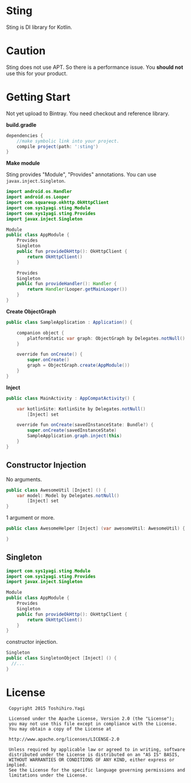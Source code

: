 
Sting
===========

Sting is DI library for Kotlin.

# Caution

Sting does not use APT. So there is a performance issue. You __should not__ use this for your product.

# Getting Start

Not yet upload to Bintray. You need checkout and reference library.

__build.gradle__

```groovy
dependencies {
    //make symbolic link into your project.
    compile project(path: ':sting')
}
```

__Make module__

Sting provides "Module", "Provides" annotations. You can use `javax.inject.Singleton`.

```java
import android.os.Handler
import android.os.Looper
import com.squareup.okhttp.OkHttpClient
import com.sys1yagi.sting.Module
import com.sys1yagi.sting.Provides
import javax.inject.Singleton

Module
public class AppModule {
    Provides
    Singleton
    public fun provideOkHttp(): OkHttpClient {
        return OkHttpClient()
    }

    Provides
    Singleton
    public fun provideHandler(): Handler {
        return Handler(Looper.getMainLooper())
    }
}
```

__Create ObjectGraph__

```java
public class SampleApplication : Application() {

    companion object {
        platformStatic var graph: ObjectGraph by Delegates.notNull()
    }

    override fun onCreate() {
        super.onCreate()
        graph = ObjectGraph.create(AppModule())
    }
}
```

__Inject__


```java
public class MainActivity : AppCompatActivity() {

    var kotlinSite: KotlinSite by Delegates.notNull()
        [Inject] set

    override fun onCreate(savedInstanceState: Bundle?) {
        super.onCreate(savedInstanceState)
        SampleApplication.graph.inject(this)
    }
}
```

## Constructor Injection

No arguments.

```java
public class AwesomeUtil [Inject] () {
    var model: Model by Delegates.notNull()
        [Inject] set
}
```

1 argument or more.

```java
public class AwesomeHelper [Inject] (var awesomeUtil: AwesomeUtil) {

}
```

## Singleton

```java
import com.sys1yagi.sting.Module
import com.sys1yagi.sting.Provides
import javax.inject.Singleton

Module
public class AppModule {
    Provides
    Singleton
    public fun provideOkHttp(): OkHttpClient {
        return OkHttpClient()
    }
}
```

constructor injection.

```java
Singleton
public class SingletonObject [Inject] () {
  //...   
}
```

# License

```
 Copyright 2015 Toshihiro.Yagi

 Licensed under the Apache License, Version 2.0 (the "License");
 you may not use this file except in compliance with the License.
 You may obtain a copy of the License at

 http://www.apache.org/licenses/LICENSE-2.0

 Unless required by applicable law or agreed to in writing, software
 distributed under the License is distributed on an "AS IS" BASIS,
 WITHOUT WARRANTIES OR CONDITIONS OF ANY KIND, either express or implied.
 See the License for the specific language governing permissions and
 limitations under the License.
 ```

